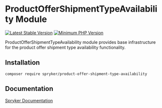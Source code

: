 # ProductOfferShipmentTypeAvailability Module
[![Latest Stable Version](https://poser.pugx.org/spryker/product-offer-shipment-type-availability/v/stable.svg)](https://packagist.org/packages/spryker/product-offer-shipment-type-availability)
[![Minimum PHP Version](https://img.shields.io/badge/php-%3E%3D%208.3-8892BF.svg)](https://php.net/)

ProductOfferShipmentTypeAvailability module provides base infrastructure for the product offer shipment type availability functionality.

## Installation

```
composer require spryker/product-offer-shipment-type-availability
```

## Documentation

[Spryker Documentation](https://docs.spryker.com)
